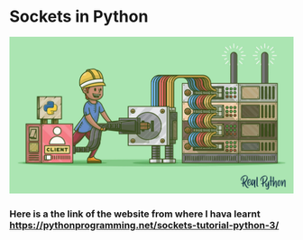 # Sockets in Python
![](images/image01.png)

### Here is a the link of the website from where I hava learnt https://pythonprogramming.net/sockets-tutorial-python-3/
